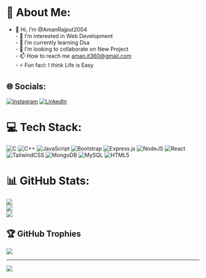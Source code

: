 # 💫 About Me:
- 👋 Hi, I’m @AmanRajput2004<br>- 👀 I’m interested in Web Development<br>- 🌱 I’m currently learning Dsa<br>- 💞️ I’m looking to collaborate on New Project<br>- 📫 How to reach me aman.it360@gmail.com<br>- ⚡ Fun fact: I think Life is Easy


## 🌐 Socials:
[![Instagram](https://img.shields.io/badge/Instagram-%23E4405F.svg?logo=Instagram&logoColor=white)](https://instagram.com/jaani_rajput_2004) [![LinkedIn](https://img.shields.io/badge/LinkedIn-%230077B5.svg?logo=linkedin&logoColor=white)](https://www.linkedin.com/in/aman-kumar-910843327/) 

# 💻 Tech Stack:
![C](https://img.shields.io/badge/c-%2300599C.svg?style=for-the-badge&logo=c&logoColor=white) ![C++](https://img.shields.io/badge/c++-%2300599C.svg?style=for-the-badge&logo=c%2B%2B&logoColor=white) ![JavaScript](https://img.shields.io/badge/javascript-%23323330.svg?style=for-the-badge&logo=javascript&logoColor=%23F7DF1E) ![Bootstrap](https://img.shields.io/badge/bootstrap-%238511FA.svg?style=for-the-badge&logo=bootstrap&logoColor=white) ![Express.js](https://img.shields.io/badge/express.js-%23404d59.svg?style=for-the-badge&logo=express&logoColor=%2361DAFB) ![NodeJS](https://img.shields.io/badge/node.js-6DA55F?style=for-the-badge&logo=node.js&logoColor=white) ![React](https://img.shields.io/badge/react-%2320232a.svg?style=for-the-badge&logo=react&logoColor=%2361DAFB) ![TailwindCSS](https://img.shields.io/badge/tailwindcss-%2338B2AC.svg?style=for-the-badge&logo=tailwind-css&logoColor=white) ![MongoDB](https://img.shields.io/badge/MongoDB-%234ea94b.svg?style=for-the-badge&logo=mongodb&logoColor=white) ![MySQL](https://img.shields.io/badge/mysql-4479A1.svg?style=for-the-badge&logo=mysql&logoColor=white) ![HTML5](https://img.shields.io/badge/html5-%23E34F26.svg?style=for-the-badge&logo=html5&logoColor=white)
# 📊 GitHub Stats:
![](https://github-readme-stats.vercel.app/api?username=AmanRajput2004&theme=dark&hide_border=false&include_all_commits=false&count_private=false)<br/>
![](https://github-readme-streak-stats.herokuapp.com/?user=AmanRajput2004&theme=dark&hide_border=false)<br/>
![](https://github-readme-stats.vercel.app/api/top-langs/?username=AmanRajput2004&theme=dark&hide_border=false&include_all_commits=false&count_private=false&layout=compact)

## 🏆 GitHub Trophies
![](https://github-profile-trophy.vercel.app/?username=AmanRajput2004&theme=radical&no-frame=false&no-bg=false&margin-w=4)

---
[![](https://visitcount.itsvg.in/api?id=AmanRajput2004&icon=0&color=0)](https://visitcount.itsvg.in)

<!-- Proudly created with GPRM ( https://gprm.itsvg.in ) -->

<!--
AmanRajput2004/AmanRajput2004 is a ✨ special ✨ repository because its `README.md` (this file) appears on your GitHub profile.
You can click the Preview link to take a look at your changes.
--->
